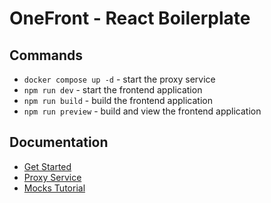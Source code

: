 # OneFront - React Boilerplate

## Commands

- `docker compose up -d` - start the proxy service
- `npm run dev` - start the frontend application
- `npm run build` - build the frontend application
- `npm run preview` - build and view the frontend application

## Documentation

- [Get Started](https://development.teamsystem.com/docs/default/system/one-front/get-started/creating-an-app/)
- [Proxy Service](https://development.teamsystem.com/docs/default/system/one-front/proxy-service/)
- [Mocks Tutorial](https://development.teamsystem.com/docs/default/system/one-front/guides/tutorials/proxy-service/mock-js/)
